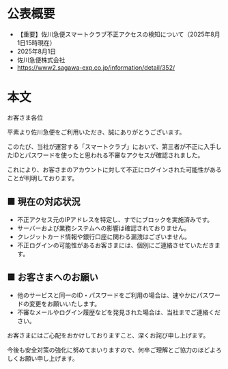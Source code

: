 # 公表概要
- 【重要】佐川急便スマートクラブ不正アクセスの検知について（2025年8月1日15時現在）
- 2025年8月1日
- 佐川急便株式会社
- https://www2.sagawa-exp.co.jp/information/detail/352/

# 本文
 お客さま各位

平素より佐川急便をご利用いただき、誠にありがとうございます。


このたび、当社が運営する「スマートクラブ」において、第三者が不正に入手したIDとパスワードを使ったと思われる不審なアクセスが確認されました。

これにより、お客さまのアカウントに対して不正にログインされた可能性があることが判明しております。

## ■ 現在の対応状況
- 不正アクセス元のIPアドレスを特定し、すでにブロックを実施済みです。
- サーバーおよび業務システムへの影響は確認されておりません。
- クレジットカード情報や銀行口座に関わる漏洩はございません。
- 不正ログインの可能性があるお客さまには、個別にご連絡させていただきます。

## ■ お客さまへのお願い
- 他のサービスと同一のID・パスワードをご利用の場合は、速やかにパスワードの変更をお願いいたします。
- 不審なメールやログイン履歴などを発見された場合は、当社までご連絡ください。

お客さまにはご心配をおかけしておりますこと、深くお詫び申し上げます。

今後も安全対策の強化に努めてまいりますので、何卒ご理解とご協力のほどよろしくお願い申し上げます。
